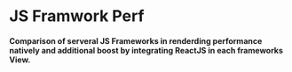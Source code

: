 JS Framwork Perf
====

#### Comparison of serveral JS Frameworks in renderding performance natively and additional boost by integrating ReactJS in each frameworks View.
